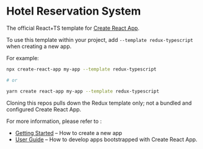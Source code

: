 # Hotel Reservation System

The official React+TS template for [Create React App](https://github.com/facebook/create-react-app).

To use this template within your project, add `--template redux-typescript` when creating a new app.

For example:

```sh
npx create-react-app my-app --template redux-typescript

# or

yarn create react-app my-app --template redux-typescript
```

Cloning this repos pulls down the Redux template only; not a bundled and configured Create React App.

For more information, please refer to :

- [Getting Started](https://create-react-app.dev/docs/getting-started) – How to create a new app
- [User Guide](https://create-react-app.dev) – How to develop apps bootstrapped with Create React App.
